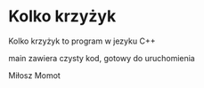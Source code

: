 # Kolko krzyżyk
Kolko krzyżyk to program w jezyku C++

main zawiera czysty kod, gotowy do uruchomienia


Miłosz Momot
